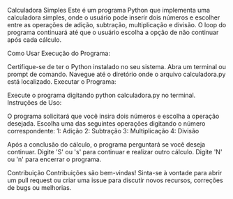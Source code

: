 Calculadora Simples
Este é um programa Python que implementa uma calculadora simples, onde o usuário pode inserir dois números e escolher entre as operações de adição, subtração, multiplicação e divisão. O loop do programa continuará até que o usuário escolha a opção de não continuar após cada cálculo.

Como Usar
Execução do Programa:

Certifique-se de ter o Python instalado no seu sistema.
Abra um terminal ou prompt de comando.
Navegue até o diretório onde o arquivo calculadora.py está localizado.
Executar o Programa:

Execute o programa digitando python calculadora.py no terminal.
Instruções de Uso:

O programa solicitará que você insira dois números e escolha a operação desejada.
Escolha uma das seguintes operações digitando o número correspondente:
1: Adição
2: Subtração
3: Multiplicação
4: Divisão

Após a conclusão do cálculo, o programa perguntará se você deseja continuar.
Digite 'S' ou 's' para continuar e realizar outro cálculo.
Digite 'N' ou 'n' para encerrar o programa.

Contribuição
Contribuições são bem-vindas! Sinta-se à vontade para abrir um pull request ou criar uma issue para discutir novos recursos, correções de bugs ou melhorias.

